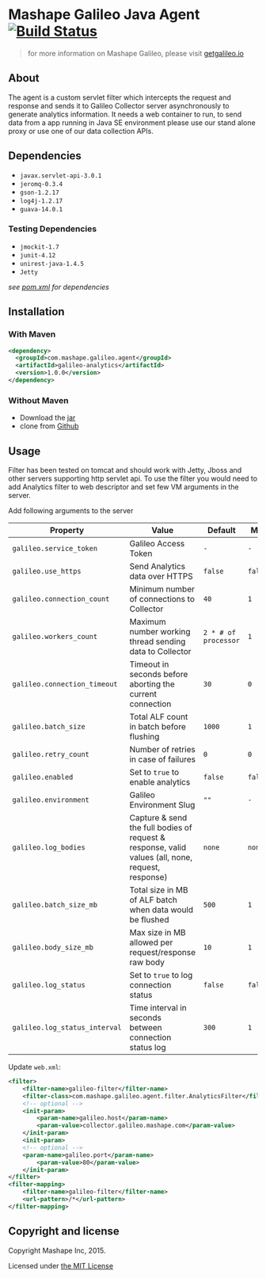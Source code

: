 # Mashape Galileo Java Agent [![Build Status][travis-image]][travis-url]

> for more information on Mashape Galileo, please visit [getgalileo.io](https://getgalileo.io/)

## About

The agent is a custom servlet filter which intercepts the request and response and sends it to Galileo Collector server asynchronously to generate analytics information. It needs a web container to run, to send data from a app running in Java SE environment please use our stand alone proxy or use one of our data collection APIs.

## Dependencies

- `javax.servlet-api-3.0.1`
- `jeromq-0.3.4`
- `gson-1.2.17`
- `log4j-1.2.17`
- `guava-14.0.1`

### Testing Dependencies

- `jmockit-1.7`
- `junit-4.12`
- `unirest-java-1.4.5`
- `Jetty`

*see [pom.xml](https://github.com/Mashape/galileo-agent-java/blob/master/pom.xml#L48-L117) for dependencies*

## Installation

### With Maven

```xml
<dependency>
  <groupId>com.mashape.galileo.agent</groupId>
  <artifactId>galileo-analytics</artifactId>
  <version>1.0.0</version>
</dependency>
``` 

### Without Maven

- Download the [jar](https://oss.sonatype.org/content/repositories/releases/com/mashape/galileo/agent/galileo-analytics/)
- clone from [Github](https://github.com/Mashape/galileo-agent-java)

## Usage

Filter has been tested on tomcat and should work with Jetty, Jboss and other servers supporting http servlet api. 
To use the filter you would need to add Analytics filter to web descriptor and set few VM arguments in the server.

Add following arguments to the server

| Property                          | Value                                                                             | Default | Min | Max|
| --------------------------------- | --------------------------------------------------------------------------------- | ------- |----|----|
| `galileo.service_token`                 |Galileo Access Token                           | `-`     | `-`    | `-`   |
| `galileo.use_https`                 |Send Analytics data over HTTPS | `false`     | `false`    | `true`   |
| `galileo.connection_count`            | Minimum number of connections to Collector    | `40`    | `1`  | `1024` |
| `galileo.workers_count`            | Maximum number working thread sending data to Collector   | `2 * # of processor` | `1`    | `any positive number` |
| `galileo.connection_timeout`  | Timeout in seconds before aborting the current connection | `30` | `0` | `60` |
| `galileo.batch_size`            | Total ALF count in batch before flushing | `1000`   | `1`     | `any positive number` |
| `galileo.retry_count`            | Number of retries in case of failures | `0`   | `0`     | `10` |  
| `galileo.enabled`          | Set to `true` to enable analytics     | `false`     | `false`    | `true`  |
| `galileo.environment`           | Galileo Environment Slug	        | `""`    | `-`    | `-`   |
| `galileo.log_bodies`            | Capture & send the full bodies of request & response, valid values (all, none, request, response)  | `none` | `none`    | `all`     |
| `galileo.batch_size_mb`           | Total size in MB of ALF batch when data would be flushed | `500`    | `1`    | `depends on plan`   |
| `galileo.body_size_mb`           | Max size in MB allowed per request/response raw body | `10`    | `1`    | `depends on plan`   |
| `galileo.log_status`           | Set to `true` to log connection status   | `false`    | `false`    | `true`   |
| `galileo.log_status_interval`           | Time interval in seconds between connection status log   | `300` | `1` | `any positive number` |


Update `web.xml`:

```xml
<filter>
	<filter-name>galileo-filter</filter-name>
	<filter-class>com.mashape.galileo.agent.filter.AnalyticsFilter</filter-class>
	<!-- optional -->
	<init-param>
		<param-name>galileo.host</param-name>
		<param-value>collector.galileo.mashape.com</param-value>
	</init-param>
	<init-param>
	<!-- optional -->
	<param-name>galileo.port</param-name>
	 	<param-value>80</param-value>
	</init-param>
</filter>
<filter-mapping>
	<filter-name>galileo-filter</filter-name>
	<url-pattern>/*</url-pattern>
</filter-mapping> 
```

## Copyright and license

Copyright Mashape Inc, 2015.

Licensed under [the MIT License](https://github.com/mashape/galileo-agent-java/blob/master/LICENSE)

[travis-url]: https://travis-ci.org/Mashape/galileo-agent-java
[travis-image]: https://travis-ci.org/Mashape/analytics-agent-java.svg?style=flat
